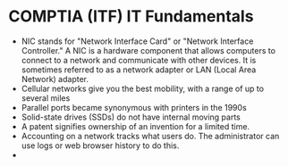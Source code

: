 # COMPTIA (ITF) IT Fundamentals

- NIC stands for "Network Interface Card" or "Network Interface Controller." A NIC is a hardware component that allows computers to connect to a network and communicate with other devices. It is sometimes referred to as a network adapter or LAN (Local Area Network) adapter.
- Cellular networks give you the best mobility, with a range of up to several miles
- Parallel ports became synonymous with printers in the 1990s
- Solid-state drives (SSDs) do not have internal moving parts
- A patent signifies ownership of an invention for a limited time.
- Accounting on a network tracks what users do. The administrator can use logs or web browser history to do this.
- 